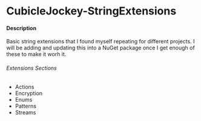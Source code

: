 # CubicleJockey-StringExtensions

#### Description
Basic string extensions that I found myself repeating for different projects. 
I will be adding and updating this into a NuGet package once I get enough of these to make it worh it.


###### Extensions Sections
 * Actions
 * Encryption
 * Enums
 * Patterns
 * Streams